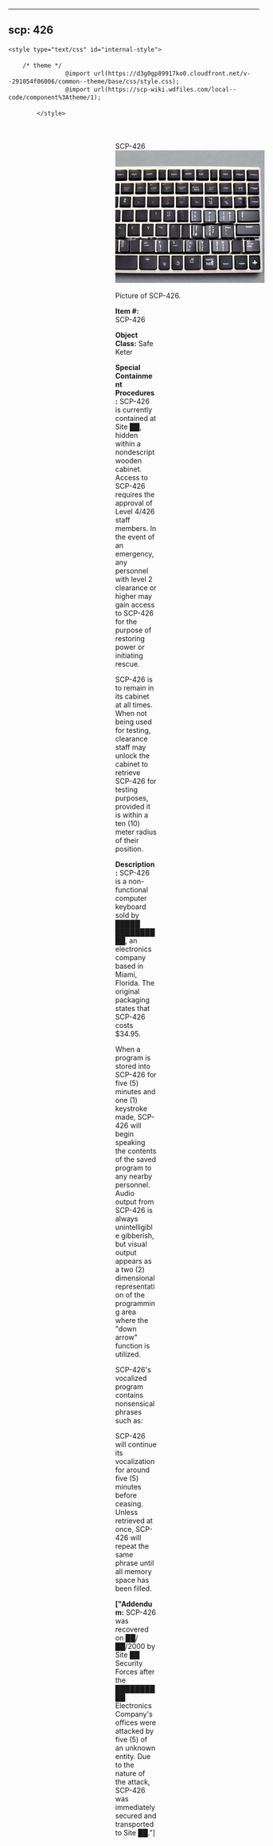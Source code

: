 
---
scp: 426
---

<head>
    <title>426 - SCP Foundation</title>
    
    <style type="text/css" id="internal-style">
                
        /* theme */
                    @import url(https://d3g0gp89917ko0.cloudfront.net/v--291054f06006/common--theme/base/css/style.css);
                    @import url(https://scp-wiki.wdfiles.com/local--code/component%3Atheme/1);
            
            </style>
<style>
iframe.scpnet-interwiki-frame { height: 0; }
</style>

</head>

<div id="main-content" style="margin: 50px 206px 20px 215px;">
<div id="action-area-top"></div>
<div id="page-title">SCP-426</div>
<div id="page-content">
<div style="text-align: right;"></div>
<div class="scp-image-block block-right" style="width:300px;"><img src="https://raw.githubusercontent.com/lucmaki/this-scp-does-not-exist/main/imgs/426.png" style="width:300px;" alt="426.jpg" class="image">
<div class="scp-image-caption" style="width:300px;">
<p>Picture of SCP-426.</p>
</div>
</div>
<p><strong>Item #:</strong> SCP-426</p>
<p><strong>Object Class:</strong> Safe Keter</p>
<p><strong>Special Containment Procedures:</strong> SCP-426 is currently contained at Site ██, hidden within a nondescript wooden cabinet. Access to SCP-426 requires the approval of Level 4/426 staff members. In the event of an emergency, any personnel with level 2 clearance or higher may gain access to SCP-426 for the purpose of restoring power or initiating rescue.</p><p>SCP-426 is to remain in its cabinet at all times. When not being used for testing, clearance staff may unlock the cabinet to retrieve SCP-426 for testing purposes, provided it is within a ten (10) meter radius of their position.</p>
<p><strong>Description:</strong> SCP-426 is a non-functional computer keyboard sold by █████ ██████████, an electronics company based in Miami, Florida. The original packaging states that SCP-426 costs $34.95.</p><p>When a program is stored into SCP-426 for five (5) minutes and one (1) keystroke made, SCP-426 will begin speaking the contents of the saved program to any nearby personnel. Audio output from SCP-426 is always unintelligible gibberish, but visual output appears as a two (2) dimensional representation of the programming area where the "down arrow" function is utilized.</p><p>SCP-426's vocalized program contains nonsensical phrases such as:</p><p>SCP-426 will continue its vocalization for around five (5) minutes before ceasing. Unless retrieved at once, SCP-426 will repeat the same phrase until all memory space has been filled.</p>
<p> <strong>["Addendum:</strong> SCP-426 was recovered on ██/██/2000 by Site ██ Security Forces after the ██████████ Electronics Company's offices were attacked by five (5) of an unknown entity. Due to the nature of the attack, SCP-426 was immediately secured and transported to Site ██."]</p>

<div class="footer-wikiwalk-nav">
<div style="text-align: center;">
</div>
</div>
</div>
</div>
</div>